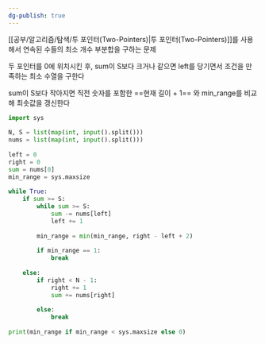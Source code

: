 ```yaml
---
dg-publish: true
---
```

[[공부/알고리즘/탐색/투 포인터(Two-Pointers)\|투 포인터(Two-Pointers)]]를 사용해서 연속된 수들의 최소 개수 부분합을 구하는 문제

두 포인터를 0에 위치시킨 후, sum이 S보다 크거나 같으면 left를 당기면서 조건을 만족하는 최소 수열을 구한다

sum이 S보다 작아지면 직전 숫자를 포함한 ==현재 길이 + 1== 와 min_range를 비교해 최솟값을 갱신한다


```python
import sys  
  
N, S = list(map(int, input().split()))  
nums = list(map(int, input().split()))  
  
left = 0  
right = 0  
sum = nums[0]  
min_range = sys.maxsize  
  
while True:  
    if sum >= S:  
        while sum >= S:  
            sum -= nums[left]  
            left += 1  
  
        min_range = min(min_range, right - left + 2)  
  
        if min_range == 1:  
            break  
  
    else:  
        if right < N - 1:  
            right += 1  
            sum += nums[right]  
  
        else:  
            break  
  
print(min_range if min_range < sys.maxsize else 0)
```